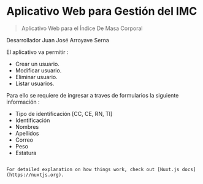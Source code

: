 # Aplicativo Web para Gestión del IMC

> Aplicativo Web para el Índice De Masa Corporal

Desarrollador Juan José Arroyave Serna

El aplicativo va permitir : 
- Crear un usuario.
- Modificar usuario.
- Eliminar usuario.
- Listar usuarios.

Para ello se requiere de ingresar a traves de formularios la siguiente información :
- Tipo de identificación [CC, CE, RN, TI]
- Identificación
- Nombres
- Apellidos
- Correo
- Peso
- Estatura


```

For detailed explanation on how things work, check out [Nuxt.js docs](https://nuxtjs.org).
